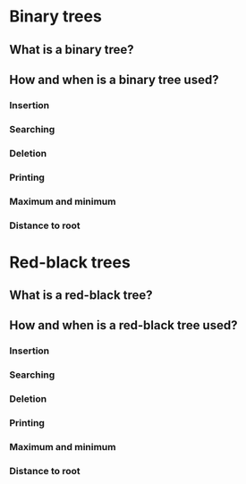 # Binary trees

## What is a binary tree?

## How and when is a binary tree used?

### Insertion

### Searching

### Deletion

### Printing

### Maximum and minimum

### Distance to root

# Red-black trees

## What is a red-black tree?

## How and when is a red-black tree used?

### Insertion

### Searching

### Deletion

### Printing

### Maximum and minimum

### Distance to root
